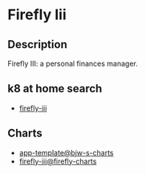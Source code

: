 # Firefly Iii

## Description

Firefly III: a personal finances manager.

## k8 at home search

- [firefly-iii](https://nanne.dev/k8s-at-home-search/#/firefly-iii)

## Charts

- [app-template@bjw-s-charts](https://bjw-s.github.io/helm-charts/)
- [firefly-iii@firefly-charts](https://firefly-iii.github.io/kubernetes/)
